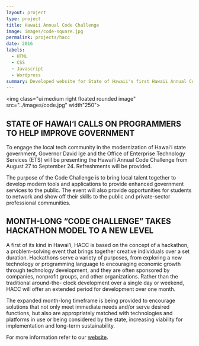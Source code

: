 ```yaml
---
layout: project
type: project
title: Hawaii Annual Code Challenge
image: images/code-square.jpg
permalink: projects/hacc
date: 2016
labels:
  - HTML
  - CSS
  - Javascript
  - Wordpress
summary: Developed website for State of Hawaii's first Hawaii Annual Code Challenge.
---
```

<img class="ui medium right floated rounded image" src="../images/code.jpg" width"250">

## STATE OF HAWAI‘I CALLS ON PROGRAMMERS TO HELP IMPROVE GOVERNMENT
To engage the local tech community in the modernization of Hawai‘i state government, Governor David Ige and the Office of Enterprise Technology Services (ETS) will be presenting the Hawai‘i Annual Code Challenge from August 27 to September 24. Refreshments will be provided.

The purpose of the Code Challenge is to bring local talent together to develop modern tools and applications to provide enhanced government services to the public. The event will also provide opportunities for students to network and show off their skills to the public and private-sector professional communities.

## MONTH-LONG “CODE CHALLENGE” TAKES HACKATHON MODEL TO A NEW LEVEL
A first of its kind in Hawai‘i, HACC is based on the concept of a hackathon, a problem-solving event that brings together creative individuals over a set duration. Hackathons serve a variety of purposes, from exploring a new technology or programming language to encouraging economic growth through technology development, and they are often sponsored by companies, nonprofit groups, and other organizations. Rather than the traditional around-the- clock development over a single day or weekend, HACC will offer an extended period for development over one month.

The expanded month-long timeframe is being provided to encourage solutions that not only meet immediate needs and/or serve desired functions, but also are appropriately matched with technologies and platforms in use or being considered by the state, increasing viability for implementation and long-term sustainability.

For more information refer to our [website](http://hacc.hawaii.gov/).
